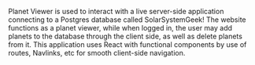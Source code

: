 Planet Viewer is used to interact with a live server-side application connecting to a Postgres database called SolarSystemGeek!
The website functions as a planet viewer, while when logged in, the user may add planets to the database through the client side, as well as delete planets from it.
This application uses React with functional components by use of routes, Navlinks, etc for smooth client-side navigation.